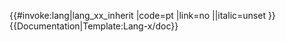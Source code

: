 <includeonly>{{#invoke:lang|lang_xx_inherit
|code=pt
|link=no
||italic=unset
}}</includeonly><noinclude>
{{Documentation|Template:Lang-x/doc}}
</noinclude>